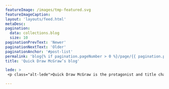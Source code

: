 ```yaml
---
featureImage: /images/tmp-featured.svg
featureImageCaption:
layout: 'layouts/feed.html'
metaDesc:
pagination:
  data: collections.blog
  size: 10
paginationPrevText: 'Newer'
paginationNextText: 'Older'
paginationAnchor: '#post-list'
permalink: 'blog{% if pagination.pageNumber > 0 %}/page/{{ pagination.pageNumber }}{% endif %}/index.html'
title: 'Quick Draw McGraw’s blog'

lede: >
 <p class="alt-lede">Quick Draw McGraw is the protagonist and title character of The Quick Draw McGraw Show.</p>

---
```


